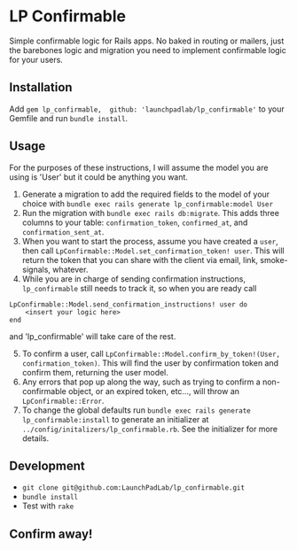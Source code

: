 # LP Confirmable
Simple confirmable logic for Rails apps. No baked in routing or mailers, just the barebones logic and migration you need to implement confirmable logic for your users.

## Installation
Add `gem lp_confirmable,  github: 'launchpadlab/lp_confirmable'` to your Gemfile and run `bundle install`.

## Usage
For the purposes of these instructions, I will assume the model you are using is 'User' but it could be anything you want.

1. Generate a migration to add the required fields to the model of your choice with `bundle exec rails generate lp_confirmable:model User`
2. Run the migration with `bundle exec rails db:migrate`. This adds three columns to your table: `confirmation_token`, `confirmed_at`, and `confirmation_sent_at`.
3. When you want to start the process, assume you have created a `user`, then call `LpConfirmable::Model.set_confirmation_token! user`. This will return the token that you can share with the client via email, link, smoke-signals, whatever.
4. While you are in charge of sending confirmation instructions, `lp_confirmable` still needs to track it, so when you are ready call
```
LpConfirmable::Model.send_confirmation_instructions! user do
    <insert your logic here>
end
```
and 'lp_confirmable' will take care of the rest.

5. To confirm a user, call `LpConfirmable::Model.confirm_by_token!(User, confirmation_token)`. This will find the user by confirmation token and confirm them, returning the user model.
6. Any errors that pop up along the way, such as trying to confirm a non-confirmable object, or an expired token, etc..., will throw an `LpConfirmable::Error`.
7. To change the global defaults run `bundle exec rails generate lp_confirmable:install` to generate an initializer at `../config/initalizers/lp_confirmable.rb`. See the initializer for more details.

## Development
+ `git clone git@github.com:LaunchPadLab/lp_confirmable.git`
+ `bundle install`
+ Test with `rake`

## Confirm away!
